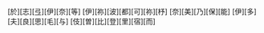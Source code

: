 [於][志][弖][伊][奈][等] [伊][祢][波][都][可][祢][杼] [奈][美][乃][保][能] [伊][多][夫][良][思][毛][与] [伎][曽][比][登][里][宿][而]
